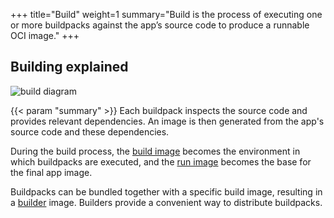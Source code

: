 +++
title="Build"
weight=1
summary="Build is the process of executing one or more buildpacks against the app’s source code to produce a runnable OCI image."
+++

## Building explained

![build diagram](/docs/for-app-developers/concepts/buildpacks-operations/build.svg)

{{< param "summary" >}} Each buildpack inspects the source code and provides relevant dependencies.
An image is then generated from the app's source code and these dependencies.

During the build process, the [build image](/docs/for-app-developers/concepts/base-images/build/) becomes the environment in which buildpacks are executed,
and the [run image](/docs/for-app-developers/concepts/base-images/run/) becomes the base for the final app image.

Buildpacks can be bundled together with a specific build image, resulting in a [builder](/docs/for-platform-operators/concepts/builder) image.
Builders provide a convenient way to distribute buildpacks.
